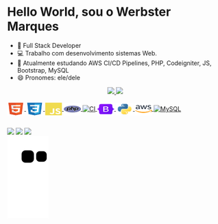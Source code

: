 <h1>Hello World, sou o Werbster Marques</h1>

- 🔭 Full Stack Developer
- 💻 Trabalho com desenvolvimento sistemas Web.
- 🌱 Atualmente estudando AWS CI/CD Pipelines, PHP, Codeigniter, JS, Bootstrap, MySQL
- 😄 Pronomes: ele/dele

<div align="center">
  <a href="https://github.com/https://github.com/Werbster-MT">
  <img height="180em" src="https://github-readme-stats.vercel.app/api?username=Werbster-MT&show_icons=true&theme=merko&include_all_commits=true&count_private=true"/>
  <img height="180em" src="https://github-readme-stats.vercel.app/api/top-langs/?username=Werbster-MT&layout=compact&langs_count=7&theme=gruvbox"/>
</div>
<div style="display: inline_block"><br>
  <img align="center" alt="HTML" height="30" width="40" src="https://raw.githubusercontent.com/devicons/devicon/master/icons/html5/html5-original.svg">
  <img align="center" alt="CSS" height="30" width="40" src="https://raw.githubusercontent.com/devicons/devicon/master/icons/css3/css3-original.svg">
  <img align="center" alt="Js" height="30" width="40" src="https://raw.githubusercontent.com/devicons/devicon/master/icons/javascript/javascript-plain.svg">
  <img align="center" alt="PHP" height="30" width="40" src="https://raw.githubusercontent.com/devicons/devicon/master/icons/php/php-original.svg">
  <img align="center" alt="CI" height="30" width="40" src="https://raw.githubusercontent.com/devicons/devicon/blob/master/icons/codeigniter/codeigniter-plain.svg">
  <img align="center" alt="Bootstrap" height="30" width="40" src="https://raw.githubusercontent.com/devicons/devicon/master/icons/bootstrap/bootstrap-original.svg">
  <img align="center" alt="Python" height="30" width="40" src="https://raw.githubusercontent.com/devicons/devicon/master/icons/python/python-original.svg">
  <img align="center" alt="AWS" height="30" width="40" src="https://raw.githubusercontent.com/devicons/devicon/master/icons/amazonwebservices/amazonwebservices-original-wordmark.svg">
  <img align="center" alt="MySQL" height="30" width="40" src="https://raw.githubusercontent.com/devicons/devicon/blob/master/icons/mysql/mysql-original.svg">
</div>

  ##
  
  <div>
  <a href="https://www.instagram.com/werbster_mt/" target="_blank"><img src="https://img.shields.io/badge/-Instagram-%23E4405F?style=for-the-badge&logo=instagram&logoColor=white" target="_blank"></a>
  <a href = "mailto:wmteixeira.88@gmail.com"><img src="https://img.shields.io/badge/-Gmail-%23333?style=for-the-badge&logo=gmail&logoColor=white" target="_blank"></a>
  <a href="https://www.linkedin.com/in/werbster-marques/" target="_blank"><img src="https://img.shields.io/badge/-LinkedIn-%230077B5?style=for-the-badge&logo=linkedin&logoColor=white" target="_blank"></a> 
  </div>

<picture>
  <source media="(prefers-color-scheme: dark)" srcset="https://raw.githubusercontent.com/Werbster-MT/Werbster-MT/output/github-contribution-grid-snake-dark.svg">
  <source media="(prefers-color-scheme: light)" srcset="https://raw.githubusercontent.com/Werbster-MT/Werbster-MT/output/github-contribution-grid-snake.svg">
  <img alt="github contribution grid snake animation" src="https://raw.githubusercontent.com/Werbster-MT/Werbster-MT/output/github-contribution-grid-snake.svg">
</picture>
<br><br>
